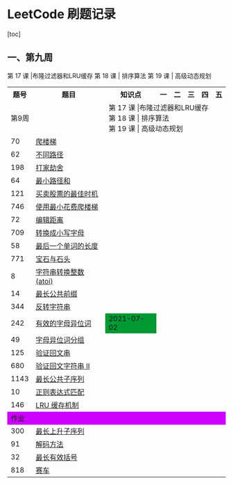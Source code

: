 # LeetCode 刷题记录


[toc]

## 一、第九周

第 17 课 |布隆过滤器和LRU缓存
第 18 课 | 排序算法
第 19 课 | 高级动态规划


<table>
    <tr>
        <th>题号</th>
        <th>题目</th>
        <th>知识点</th>
        <th>一</th>
        <th>二</th>
        <th>三</th>
        <th>四</th>
        <th>五</th>
    </tr>
    <tr>
        <td colspan="2">第9周</td>
        <td colspan="6">第 17 课 |布隆过滤器和LRU缓存<br/>第 18 课 | 排序算法<br/>第 19 课 | 高级动态规划</td>
    </tr>
    <tr>
            <td>70</td>
            <td><a href="https://leetcode-cn.com/problems/climbing-stairs/">爬楼梯</a></td>
            <td></td>
            <td></td>
            <td></td>
            <td></td>
            <td></td>
            <td></td>
        </tr>
        <tr>
            <td>62</td>
            <td><a href="https://leetcode-cn.com/problems/unique-paths/">不同路径</a></td>
            <td></td>
            <td></td>
            <td></td>
            <td></td>
            <td></td>
            <td></td>
        </tr>
        <tr>
            <td>198</td>
            <td><a href="https://leetcode-cn.com/problems/house-robber/">打家劫舍</a></td>
            <td></td>
            <td></td>
            <td></td>
            <td></td>
            <td></td>
            <td></td>
        </tr>
        <tr>
            <td>64</td>
            <td><a href="https://leetcode-cn.com/problems/minimum-path-sum/">最小路径和</a></td>
            <td></td>
            <td></td>
            <td></td>
            <td></td>
            <td></td>
            <td></td>
        </tr>
        <tr>
            <td>121</td>
            <td><a href="https://leetcode-cn.com/problems/best-time-to-buy-and-sell-stock/">买卖股票的最佳时机</a></td>
            <td></td>
            <td></td>
            <td></td>
            <td></td>
            <td></td>
            <td></td>
        </tr>
        <tr>
            <td>746</td>
            <td><a href="https://leetcode-cn.com/problems/min-cost-climbing-stairs/">使用最小花费爬楼梯</a></td>
            <td></td>
            <td></td>
            <td></td>
            <td></td>
            <td></td>
            <td></td>
        </tr>
        <tr>
            <td>72</td>
            <td><a href="https://leetcode-cn.com/problems/edit-distance/"> 编辑距离</a></td>
            <td></td>
            <td></td>
            <td></td>
            <td></td>
            <td></td>
            <td></td>
        </tr>
        <tr>
            <td>709</td>
            <td><a href="https://leetcode-cn.com/problems/to-lower-case/">转换成小写字母</a></td>
            <td></td>
            <td></td>
            <td></td>
            <td></td>
            <td></td>
            <td></td>
        </tr>
        <tr>
            <td>58</td>
            <td><a href="https://leetcode-cn.com/problems/length-of-last-word/">最后一个单词的长度</a></td>
            <td></td>
            <td></td>
            <td></td>
            <td></td>
            <td></td>
            <td></td>
        </tr>
        <tr>
            <td>771</td>
            <td><a href="https://leetcode-cn.com/problems/jewels-and-stones/"> 宝石与石头</a></td>
            <td></td>
            <td></td>
            <td></td>
            <td></td>
            <td></td>
            <td></td>
        </tr>
        <tr>
            <td>8</td>
            <td><a href="https://leetcode-cn.com/problems/string-to-integer-atoi/">字符串转换整数 (atoi)</a></td>
            <td></td>
            <td></td>
            <td></td>
            <td></td>
            <td></td>
            <td></td>
        </tr>
        <tr>
            <td>14</td>
            <td><a href="https://leetcode-cn.com/problems/longest-common-prefix/">最长公共前缀</a></td>
            <td></td>
            <td></td>
            <td></td>
            <td></td>
            <td></td>
            <td></td>
        </tr>
        <tr>
            <td>344</td>
            <td><a href="https://leetcode-cn.com/problems/reverse-string/">反转字符串</a></td>
            <td></td>
            <td></td>
            <td></td>
            <td></td>
            <td></td>
            <td></td>
        </tr>
        <tr>
            <td>242</td>
            <td><a href="https://leetcode-cn.com/problems/valid-anagram/">有效的字母异位词</a></td>
            <td style="background-color: #009933;">2021-07-02</td>
            <td></td>
            <td></td>
            <td></td>
            <td></td>
            <td></td>
        </tr>
        <tr>
            <td>49</td>
            <td><a href="https://leetcode-cn.com/problems/group-anagrams/">字母异位词分组</a></td>
            <td></td>
            <td></td>
            <td></td>
            <td></td>
            <td></td>
            <td></td>
        </tr>
        <tr>
            <td>125</td>
            <td><a href="https://leetcode-cn.com/problems/valid-palindrome/">验证回文串</a></td>
            <td></td>
            <td></td>
            <td></td>
            <td></td>
            <td></td>
            <td></td>
        </tr>
        <tr>
            <td>680</td>
            <td><a href="https://leetcode-cn.com/problems/valid-palindrome-ii/">验证回文字符串 Ⅱ</a></td>
            <td></td>
            <td></td>
            <td></td>
            <td></td>
            <td></td>
            <td></td>
        </tr>
        <tr>
            <td>1143</td>
            <td><a href="https://leetcode-cn.com/problems/longest-common-subsequence/">最长公共子序列</a></td>
            <td></td>
            <td></td>
            <td></td>
            <td></td>
            <td></td>
            <td></td>
        </tr>
        <tr>
            <td>10</td>
            <td><a href="https://leetcode-cn.com/problems/regular-expression-matching/">正则表达式匹配</a></td>
            <td></td>
            <td></td>
            <td></td>
            <td></td>
            <td></td>
            <td></td>
        </tr>
        <tr>
            <td>146</td>
            <td><a href="https://leetcode-cn.com/problems/lru-cache/#/">LRU 缓存机制</a></td>
            <td></td>
            <td></td>
            <td></td>
            <td></td>
            <td></td>
            <td></td>
        </tr>
        <tr>
            <td colspan="8" style="background-color: #cc00ff;">作业</td>
        </tr>
        <tr>
            <td>300</td>
            <td><a href="https://leetcode-cn.com/problems/longest-increasing-subsequence/">最长上升子序列</a></td>
            <td></td>
            <td></td>
            <td></td>
            <td></td>
            <td></td>
            <td></td>
        </tr>
        <tr>
            <td>91</td>
            <td><a href="https://leetcode-cn.com/problems/decode-ways/">解码方法</a></td>
            <td></td>
            <td></td>
            <td></td>
            <td></td>
            <td></td>
            <td></td>
        </tr>
        <tr>
            <td>32</td>
            <td><a href="https://leetcode-cn.com/problems/longest-valid-parentheses/">最长有效括号</a></td>
            <td></td>
            <td></td>
            <td></td>
            <td></td>
            <td></td>
            <td></td>
        </tr>
        <tr>
            <td>818</td>
            <td><a href="https://leetcode-cn.com/problems/race-car/">赛车</a></td>
            <td></td>
            <td></td>
            <td></td>
            <td></td>
            <td></td>
            <td></td>
        </tr>
</table>